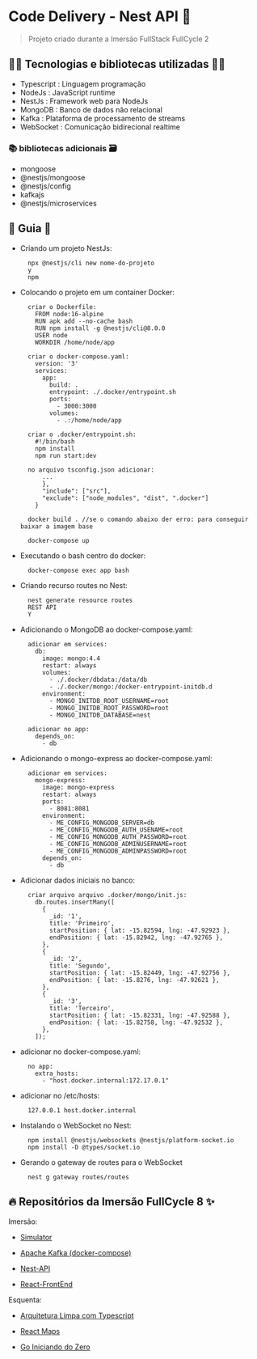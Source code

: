 # Code Delivery - Nest API 🚀

> Projeto criado durante a Imersão FullStack FullCycle 2

## 👨‍💻 Tecnologias e bibliotecas utilizadas 👩‍💻

- Typescript : Linguagem programação
- NodeJs : JavaScript runtime
- NestJs : Framework web para NodeJs
- MongoDB : Banco de dados não relacional
- Kafka : Plataforma de processamento de streams
- WebSocket : Comunicação bidirecional realtime

### 📚 bibliotecas adicionais 🗃️

- mongoose
- @nestjs/mongoose
- @nestjs/config
- kafkajs
- @nestjs/microservices

## 📖 Guia 📃

- Criando um projeto NestJs:

        npx @nestjs/cli new nome-do-projeto
        y
        npm

- Colocando o projeto em um container Docker:

        criar o Dockerfile:
          FROM node:16-alpine
          RUN apk add --no-cache bash
          RUN npm install -g @nestjs/cli@8.0.0
          USER node
          WORKDIR /home/node/app

        criar o docker-compose.yaml:
          version: '3'
          services:
            app:
              build: .
              entrypoint: ./.docker/entrypoint.sh
              ports:
                - 3000:3000
              volumes:
                - .:/home/node/app

        criar o .docker/entrypoint.sh:
          #!/bin/bash
          npm install
          npm run start:dev

        no arquivo tsconfig.json adicionar:
            ...
            },
            "include": ["src"],
            "exclude": ["node_modules", "dist", ".docker"]
          }

        docker build . //se o comando abaixo der erro: para conseguir baixar a imagem base

        docker-compose up

- Executando o bash centro do docker:

        docker-compose exec app bash

- Criando recurso routes no Nest:

        nest generate resource routes
        REST API
        Y

- Adicionando o MongoDB ao docker-compose.yaml:

        adicionar em services:
          db:
            image: mongo:4.4
            restart: always
            volumes:
              - ./.docker/dbdata:/data/db
              - ./.docker/mongo:/docker-entrypoint-initdb.d
            environment:
              - MONGO_INITDB_ROOT_USERNAME=root
              - MONGO_INITDB_ROOT_PASSWORD=root
              - MONGO_INITDB_DATABASE=nest

        adicionar no app:
          depends_on:
            - db

- Adicionando o mongo-express ao docker-compose.yaml:

        adicionar em services:
          mongo-express:
            image: mongo-express
            restart: always
            ports:
              - 8081:8081
            environment:
              - ME_CONFIG_MONGODB_SERVER=db
              - ME_CONFIG_MONGODB_AUTH_USENAME=root
              - ME_CONFIG_MONGODB_AUTH_PASSWORD=root
              - ME_CONFIG_MONGODB_ADMINUSERNAME=root
              - ME_CONFIG_MONGODB_ADMINPASSWORD=root
            depends_on:
              - db

- Adicionar dados iniciais no banco:

        criar arquivo arquivo .docker/mongo/init.js:
          db.routes.insertMany([
            {
              _id: '1',
              title: 'Primeiro',
              startPosition: { lat: -15.82594, lng: -47.92923 },
              endPosition: { lat: -15.82942, lng: -47.92765 },
            },
            {
              _id: '2',
              title: 'Segundo',
              startPosition: { lat: -15.82449, lng: -47.92756 },
              endPosition: { lat: -15.8276, lng: -47.92621 },
            },
            {
              _id: '3',
              title: 'Terceiro',
              startPosition: { lat: -15.82331, lng: -47.92588 },
              endPosition: { lat: -15.82758, lng: -47.92532 },
            },
          ]);

- adicionar no docker-compose.yaml:

        no app:
          extra_hosts:
            - "host.docker.internal:172.17.0.1"

- adicionar no /etc/hosts:

        127.0.0.1 host.docker.internal

- Instalando o WebSocket no Nest:

        npm install @nestjs/websockets @nestjs/platform-socket.io
        npm install -D @types/socket.io

- Gerando o gateway de routes para o WebSocket

        nest g gateway routes/routes

## 🔥 Repositórios da Imersão FullCycle 8 ✨

Imersão:

- [Simulator](https://github.com/rodolfoHOk/fullcycle.imersaofsfc2/tree/main/simulator)

- [Apache Kafka (docker-compose)](https://github.com/rodolfoHOk/fullcycle.imersaofsfc2/tree/main/apache-kafka)

- [Nest-API](https://github.com/rodolfoHOk/fullcycle.imersaofsfc2/tree/main/nest-api)

- [React-FrontEnd](https://github.com/rodolfoHOk/fullcycle.imersaofsfc2/tree/main/react-frontend)

Esquenta:

- [Arquitetura Limpa com Typescript](https://github.com/rodolfoHOk/fullcycle.typescrit-clean-arch)

- [React Maps](https://github.com/rodolfoHOk/fullcycle.react-maps)

- [Go Iniciando do Zero](https://github.com/rodolfoHOk/fullcycle.go-init-from-zero)
